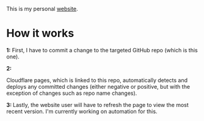 This is my personal [website](https://website-j83.pages.dev/).
<h1>How it works</h1>
<p><strong>1:</strong> First, I have to commit a change to the targeted GitHub repo (which is this one).
<p><strong>2:</strong></p> Cloudflare pages, which is linked to this repo, automatically detects and deploys any committed changes (either negative or positive, but with the exception of changes such as repo name changes). 
<p><strong>3: </strong> Lastly, the website user will have to refresh the page to view the most recent version. I'm currently working on automation for this.</p>
